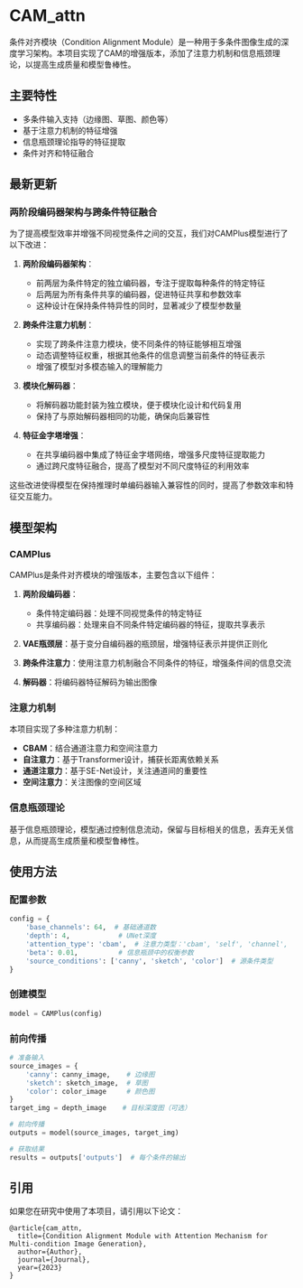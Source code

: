 # CAM_attn

条件对齐模块（Condition Alignment Module）是一种用于多条件图像生成的深度学习架构。本项目实现了CAM的增强版本，添加了注意力机制和信息瓶颈理论，以提高生成质量和模型鲁棒性。

## 主要特性

- 多条件输入支持（边缘图、草图、颜色等）
- 基于注意力机制的特征增强
- 信息瓶颈理论指导的特征提取
- 条件对齐和特征融合

## 最新更新

### 两阶段编码器架构与跨条件特征融合

为了提高模型效率并增强不同视觉条件之间的交互，我们对CAMPlus模型进行了以下改进：

1. **两阶段编码器架构**：
   - 前两层为条件特定的独立编码器，专注于提取每种条件的特定特征
   - 后两层为所有条件共享的编码器，促进特征共享和参数效率
   - 这种设计在保持条件特异性的同时，显著减少了模型参数量

2. **跨条件注意力机制**：
   - 实现了跨条件注意力模块，使不同条件的特征能够相互增强
   - 动态调整特征权重，根据其他条件的信息调整当前条件的特征表示
   - 增强了模型对多模态输入的理解能力

3. **模块化解码器**：
   - 将解码器功能封装为独立模块，便于模块化设计和代码复用
   - 保持了与原始解码器相同的功能，确保向后兼容性

4. **特征金字塔增强**：
   - 在共享编码器中集成了特征金字塔网络，增强多尺度特征提取能力
   - 通过跨尺度特征融合，提高了模型对不同尺度特征的利用效率

这些改进使得模型在保持推理时单编码器输入兼容性的同时，提高了参数效率和特征交互能力。

## 模型架构

### CAMPlus

CAMPlus是条件对齐模块的增强版本，主要包含以下组件：

1. **两阶段编码器**：
   - 条件特定编码器：处理不同视觉条件的特定特征
   - 共享编码器：处理来自不同条件特定编码器的特征，提取共享表示

2. **VAE瓶颈层**：基于变分自编码器的瓶颈层，增强特征表示并提供正则化

3. **跨条件注意力**：使用注意力机制融合不同条件的特征，增强条件间的信息交流

4. **解码器**：将编码器特征解码为输出图像

### 注意力机制

本项目实现了多种注意力机制：

- **CBAM**：结合通道注意力和空间注意力
- **自注意力**：基于Transformer设计，捕获长距离依赖关系
- **通道注意力**：基于SE-Net设计，关注通道间的重要性
- **空间注意力**：关注图像的空间区域

### 信息瓶颈理论

基于信息瓶颈理论，模型通过控制信息流动，保留与目标相关的信息，丢弃无关信息，从而提高生成质量和模型鲁棒性。

## 使用方法

### 配置参数

```python
config = {
    'base_channels': 64,  # 基础通道数
    'depth': 4,            # UNet深度
    'attention_type': 'cbam',  # 注意力类型：'cbam', 'self', 'channel', 'spatial'
    'beta': 0.01,          # 信息瓶颈中的权衡参数
    'source_conditions': ['canny', 'sketch', 'color']  # 源条件类型
}
```

### 创建模型

```python
model = CAMPlus(config)
```

### 前向传播

```python
# 准备输入
source_images = {
    'canny': canny_image,    # 边缘图
    'sketch': sketch_image,  # 草图
    'color': color_image     # 颜色图
}
target_img = depth_image    # 目标深度图（可选）

# 前向传播
outputs = model(source_images, target_img)

# 获取结果
results = outputs['outputs']  # 每个条件的输出
```

## 引用

如果您在研究中使用了本项目，请引用以下论文：

```
@article{cam_attn,
  title={Condition Alignment Module with Attention Mechanism for Multi-condition Image Generation},
  author={Author},
  journal={Journal},
  year={2023}
}
```